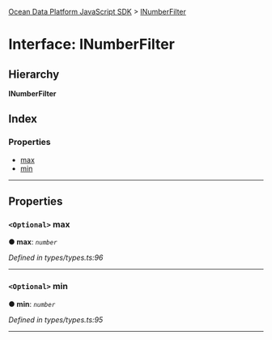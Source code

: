 [Ocean Data Platform JavaScript SDK](../README.md) > [INumberFilter](../interfaces/inumberfilter.md)

# Interface: INumberFilter

## Hierarchy

**INumberFilter**

## Index

### Properties

* [max](inumberfilter.md#max)
* [min](inumberfilter.md#min)

---

## Properties

<a id="max"></a>

### `<Optional>` max

**● max**: *`number`*

*Defined in types/types.ts:96*

___
<a id="min"></a>

### `<Optional>` min

**● min**: *`number`*

*Defined in types/types.ts:95*

___

